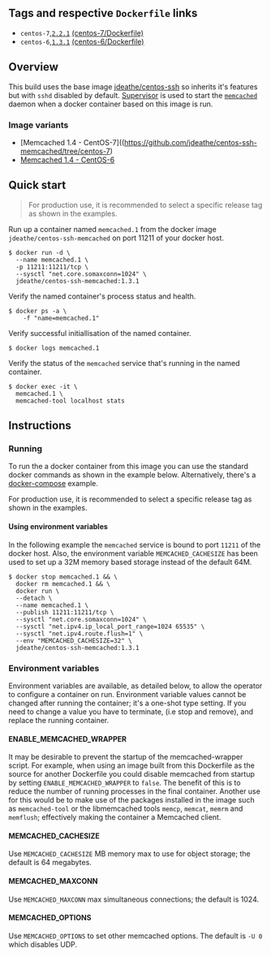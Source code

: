 ## Tags and respective `Dockerfile` links

- `centos-7`,[`2.2.1`](https://github.com/jdeathe/centos-ssh-memcached/releases/tag/2.2.1) [(centos-7/Dockerfile)](https://github.com/jdeathe/centos-ssh-memcached/blob/centos-7/Dockerfile)
- `centos-6`,[`1.3.1`](https://github.com/jdeathe/centos-ssh-memcached/releases/tag/1.3.1) [(centos-6/Dockerfile)](https://github.com/jdeathe/centos-ssh-memcached/blob/centos-6/Dockerfile)

## Overview

This build uses the base image [jdeathe/centos-ssh](https://github.com/jdeathe/centos-ssh) so inherits it's features but with `sshd` disabled by default. [Supervisor](http://supervisord.org/) is used to start the [`memcached`](https://github.com/memcached/memcached/wiki) daemon when a docker container based on this image is run.

### Image variants

- [Memcached 1.4 - CentOS-7]((https://github.com/jdeathe/centos-ssh-memcached/tree/centos-7)
- [Memcached 1.4 - CentOS-6](https://github.com/jdeathe/centos-ssh-memcached/tree/centos-6)

## Quick start

> For production use, it is recommended to select a specific release tag as shown in the examples.

Run up a container named `memcached.1` from the docker image `jdeathe/centos-ssh-memcached` on port 11211 of your docker host.

```
$ docker run -d \
  --name memcached.1 \
  -p 11211:11211/tcp \
  --sysctl "net.core.somaxconn=1024" \
  jdeathe/centos-ssh-memcached:1.3.1
```

Verify the named container's process status and health.

```
$ docker ps -a \
	-f "name=memcached.1"
```

Verify successful initiallisation of the named container.

```
$ docker logs memcached.1
```

Verify the status of the `memcached` service that's running in the named container.

```
$ docker exec -it \
  memcached.1 \
  memcached-tool localhost stats
```

## Instructions

### Running

To run the a docker container from this image you can use the standard docker commands as shown in the example below. Alternatively, there's a [docker-compose](https://github.com/jdeathe/centos-ssh-memcached/blob/centos-7/docker-compose.yml) example.

For production use, it is recommended to select a specific release tag as shown in the examples.

#### Using environment variables

In the following example the `memcached` service is bound to port `11211` of the docker host. Also, the environment variable `MEMCACHED_CACHESIZE` has been used to set up a 32M memory based storage instead of the default 64M.

```
$ docker stop memcached.1 && \
  docker rm memcached.1 && \
  docker run \
  --detach \
  --name memcached.1 \
  --publish 11211:11211/tcp \
  --sysctl "net.core.somaxconn=1024" \
  --sysctl "net.ipv4.ip_local_port_range=1024 65535" \
  --sysctl "net.ipv4.route.flush=1" \
  --env "MEMCACHED_CACHESIZE=32" \
  jdeathe/centos-ssh-memcached:1.3.1
```

### Environment variables

Environment variables are available, as detailed below, to allow the operator to configure a container on run. Environment variable values cannot be changed after running the container; it's a one-shot type setting. If you need to change a value you have to terminate, (i.e stop and remove), and replace the running container.

#### ENABLE_MEMCACHED_WRAPPER

It may be desirable to prevent the startup of the memcached-wrapper script. For example, when using an image built from this Dockerfile as the source for another Dockerfile you could disable memcached from startup by setting `ENABLE_MEMCACHED_WRAPPER` to `false`. The benefit of this is to reduce the number of running processes in the final container. Another use for this would be to make use of the packages installed in the image such as `memcached-tool` or the libmemcached tools `memcp`, `memcat`, `memrm` and `memflush`; effectively making the container a Memcached client.

#### MEMCACHED_CACHESIZE

Use `MEMCACHED_CACHESIZE` MB memory max to use for object storage; the default is 64 megabytes. 

#### MEMCACHED_MAXCONN

Use `MEMCACHED_MAXCONN` max simultaneous connections; the default is 1024.

#### MEMCACHED_OPTIONS

Use `MEMCACHED_OPTIONS` to set other memcached options. The default is `-U 0` which disables UDP.
